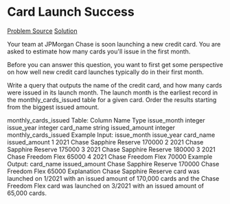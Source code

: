 # Card Launch Success

[Problem Source](https://datalemur.com/questions/card-launch-success)
[Solution](solutions\016_card_launch_success.sql)

Your team at JPMorgan Chase is soon launching a new credit card. You are asked to estimate how many cards you'll issue in the first month.

Before you can answer this question, you want to first get some perspective on how well new credit card launches typically do in their first month.

Write a query that outputs the name of the credit card, and how many cards were issued in its launch month. The launch month is the earliest record in the monthly_cards_issued table for a given card. Order the results starting from the biggest issued amount.

monthly_cards_issued Table:
Column Name Type
issue_month integer
issue_year integer
card_name string
issued_amount integer
monthly_cards_issued Example Input:
issue_month issue_year card_name issued_amount
1 2021 Chase Sapphire Reserve 170000
2 2021 Chase Sapphire Reserve 175000
3 2021 Chase Sapphire Reserve 180000
3 2021 Chase Freedom Flex 65000
4 2021 Chase Freedom Flex 70000
Example Output:
card_name issued_amount
Chase Sapphire Reserve 170000
Chase Freedom Flex 65000
Explanation
Chase Sapphire Reserve card was launched on 1/2021 with an issued amount of 170,000 cards and the Chase Freedom Flex card was launched on 3/2021 with an issued amount of 65,000 cards.
